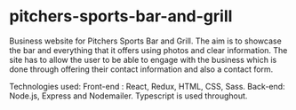 # pitchers-sports-bar-and-grill

 Business website for Pitchers Sports Bar and Grill. The aim is to showcase the bar and everything that 
 it offers using photos and clear information. The site has to allow the user to be able to engage with 
 the business which is done through offering their contact information and also a contact form.
 
 Technologies used:
 Front-end : React, Redux, HTML, CSS, Sass.
 Back-end: Node.js, Express and Nodemailer.
 Typescript is used throughout.
 
